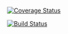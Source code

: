 [![Coverage Status](https://coveralls.io/repos/github/wbw2002/swe1-personal-assignment/badge.svg?branch=main)](https://coveralls.io/github/wbw2002/swe1-personal-assignment?branch=main)

[![Build Status](https://app.travis-ci.com/wbw2002/swe1-personal-assignment.svg?token=nzo2xCDprsi5xYhgjCDy&branch=main)](https://app.travis-ci.com/wbw2002/swe1-personal-assignment)
